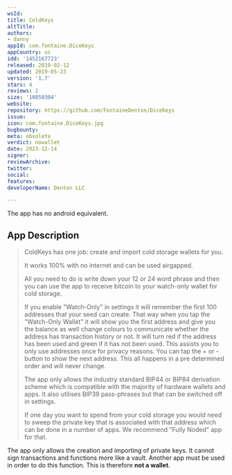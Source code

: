 ```yaml
---
wsId: 
title: ColdKeys
altTitle: 
authors:
- danny
appId: com.fontaine.DiceKeys
appCountry: us
idd: '1452167723'
released: 2019-02-12
updated: 2019-05-23
version: '1.7'
stars: 4
reviews: 2
size: '10850304'
website: 
repository: https://github.com/FontaineDenton/DiceKeys
issue: 
icon: com.fontaine.DiceKeys.jpg
bugbounty: 
meta: obsolete
verdict: nowallet
date: 2023-12-14
signer: 
reviewArchive: 
twitter: 
social: 
features: 
developerName: Denton LLC

---
```


The app has no android equivalent.

## App Description

> ColdKeys has one job: create and import cold storage wallets for you.
>
> It works 100% with no internet and can be used airgapped.
>
> All you need to do is write down your 12 or 24 word phrase and then you can use the app to receive bitcoin to your watch-only wallet for cold storage.
>
> If you enable "Watch-Only" in settings it will remember the first 100 addresses that your seed can create. That way when you tap the "Watch-Only Wallet" it will show you the first address and give you the balance as well change colours to communicate whether the address has transaction history or not. It will turn red if the address has been used and green if it has not been used. This assists you to only use addresses once for privacy reasons. You can tap the + or - button to show the next address. This all happens in a pre determined order and will never change.
>
> The app only allows the industry standard BIP44 or BIP84 derivation scheme which is compatible with the majority of hardware wallets and apps. It also utilises BIP39 pass-phrases but that can be switched off in settings.
>
> If one day you want to spend from your cold storage you would need to sweep the private key that is associated with that address which can be done in a number of apps. We recommend "Fully Noded" app for that.

The app only allows the creation and importing of private keys. It cannot sign transactions and functions more like a vault. Another app must be used in order to do this function. This is therefore **not a wallet**.